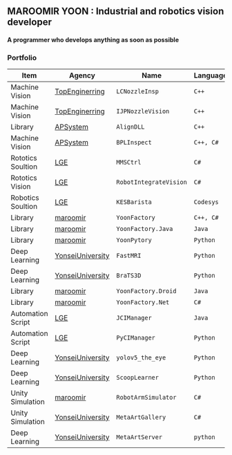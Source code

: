 ## MAROOMIR YOON : Industrial and robotics vision developer

#### A programmer who develops anything as soon as possible

### Portfolio

Item               | Agency                | Name                  | Language         | Release             | Status
-----------------------|-----------------------|-----------------------|-----------------------|-----------------------|-----------------------|
Machine Vision    | [TopEnginerring](http://topengnet.co.kr) | `LCNozzleInsp` | `C++` | 2015/06 | - |
Machine Vision    | [TopEnginerring](http://topengnet.co.kr) | `IJPNozzleVision` | `C++` | 2016/09 | - |
Library           | [APSystem](http://www.apsystems.co.kr)   | `AlignDLL` | `C++`| 2017/11 | - |
Machine Vision    | [APSystem](http://www.apsystems.co.kr)   | `BPLInspect` | `C++, C#`| 2018/06 | - |
Rototics Soultion | [LGE](https://www.lge.co.kr/)            | `MMSCtrl` | `C#`| 2020/06 | - |
Rototics Vision   | [LGE](https://www.lge.co.kr/)            | `RobotIntegrateVision` | `C#`| 2020/12 | - |
Robotics Soultion | [LGE](https://www.lge.co.kr/)            | `KESBarista`  | `Codesys` | 2020/12 | - |
Library           | [maroomir](https://github.com/maroomir/) | `YoonFactory` | `C++, C#`| 2021/01 | [Public](https://github.com/maroomir/YoonFactory) |
Library           | [maroomir](https://github.com/maroomir/) | `YoonFactory.Java` | `Java`| 2021/03 | [public](https://github.com/maroomir/YoonFactory.Java) |
Library           | [maroomir](https://github.com/maroomir/) | `YoonPytory` | `Python`| 2021/04 | [public](https://github.com/maroomir/YoonPytory) |
Deep Learning     | [YonseiUniversity](https://www.yonsei.ac.kr/) | `FastMRI` | `Python` | 2021/04 | [public](https://github.com/maroomir/fastMRI) |
Deep Learning     | [YonseiUniversity](https://www.yonsei.ac.kr/) | `BraTS3D` | `Python` | 2021/06 | [public](https://github.com/maroomir/BraTS3D) |
Library           | [maroomir](https://github.com/maroomir/) | `YoonFactory.Droid` | `Java`| 2021/06 | [public](https://github.com/maroomir/YoonFactory.Droid) |
Library           | [maroomir](https://github.com/maroomir/) | `YoonFactory.Net` | `C#`| 2021/07 | [public](https://github.com/maroomir/YoonFactory.Net) |
Automation Script | [LGE](https://www.lge.co.kr/)            | `JCIManager` | `Java` | 2021/08 | -
Automation Script | [LGE](https://www.lge.co.kr/)            | `PyCIManager` | `Python` | 2021/11 | -
Deep Learning     | [YonseiUniversity](https://www.yonsei.ac.kr/) | `yolov5_the_eye` | `Python` | 2021/12 | [public](https://github.com/maroomir/yolov5_the_eye) |
Deep Learning     | [YonseiUniversity](https://www.yonsei.ac.kr/) | `ScoopLearner` | `Python` | 2021/12 | [public](https://github.com/maroomir/ScoopLearner) |
Unity Simulation  | [maroomir](https://github.com/maroomir/) | `RobotArmSimulator` | `C#` | 2022/03 | [public](https://github.com/maroomir/RobotArmSimulator) |
Unity Simulation  | [YonseiUniversity](https://www.yonsei.ac.kr/) | `MetaArtGallery` | `C#` | 2022/12 | [private](https://github.com/maroomir/MetaArtGallery)
Deep Learning  | [YonseiUniversity](https://www.yonsei.ac.kr/) | `MetaArtServer` | `python` | 2022/12 | [public](https://github.com/maroomir/MetaArtServer)
